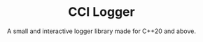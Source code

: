 <div align=center>

# CCI Logger

A small and interactive logger library made for C++20 and above.

</div>